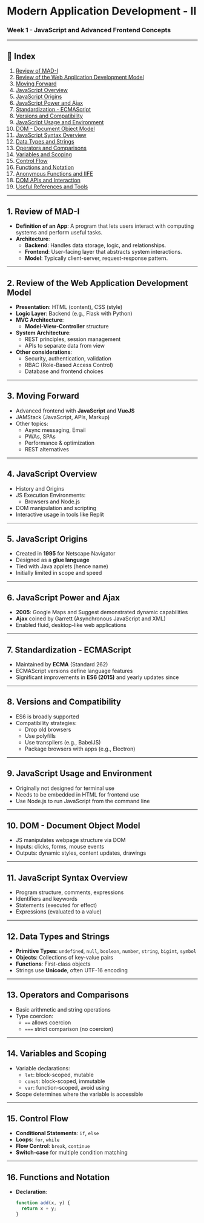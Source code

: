 # Modern Application Development - II  
### Week 1 - JavaScript and Advanced Frontend Concepts  

---

## 📑 Index

1. [Review of MAD-I](#1-review-of-mad-i)
2. [Review of the Web Application Development Model](#2-review-of-the-web-application-development-model)
3. [Moving Forward](#3-moving-forward)
4. [JavaScript Overview](#4-javascript-overview)
5. [JavaScript Origins](#5-javascript-origins)
6. [JavaScript Power and Ajax](#6-javascript-power-and-ajax)
7. [Standardization - ECMAScript](#7-standardization---ecmascript)
8. [Versions and Compatibility](#8-versions-and-compatibility)
9. [JavaScript Usage and Environment](#9-javascript-usage-and-environment)
10. [DOM - Document Object Model](#10-dom---document-object-model)
11. [JavaScript Syntax Overview](#11-javascript-syntax-overview)
12. [Data Types and Strings](#12-data-types-and-strings)
13. [Operators and Comparisons](#13-operators-and-comparisons)
14. [Variables and Scoping](#14-variables-and-scoping)
15. [Control Flow](#15-control-flow)
16. [Functions and Notation](#16-functions-and-notation)
17. [Anonymous Functions and IIFE](#17-anonymous-functions-and-iife)
18. [DOM APIs and Interaction](#18-dom-apis-and-interaction)
19. [Useful References and Tools](#19-useful-references-and-tools)

---

## 1. Review of MAD-I

- **Definition of an App**: A program that lets users interact with computing systems and perform useful tasks.
- **Architecture**:
  - **Backend**: Handles data storage, logic, and relationships.
  - **Frontend**: User-facing layer that abstracts system interactions.
  - **Model**: Typically client-server, request-response pattern.

---

## 2. Review of the Web Application Development Model

- **Presentation**: HTML (content), CSS (style)
- **Logic Layer**: Backend (e.g., Flask with Python)
- **MVC Architecture**:
  - **Model-View-Controller** structure
- **System Architecture**:
  - REST principles, session management
  - APIs to separate data from view
- **Other considerations**:
  - Security, authentication, validation
  - RBAC (Role-Based Access Control)
  - Database and frontend choices

---

## 3. Moving Forward

- Advanced frontend with **JavaScript** and **VueJS**
- JAMStack (JavaScript, APIs, Markup)
- Other topics:
  - Async messaging, Email
  - PWAs, SPAs
  - Performance & optimization
  - REST alternatives

---

## 4. JavaScript Overview

- History and Origins
- JS Execution Environments:
  - Browsers and Node.js
- DOM manipulation and scripting
- Interactive usage in tools like Replit

---

## 5. JavaScript Origins

- Created in **1995** for Netscape Navigator
- Designed as a **glue language**
- Tied with Java applets (hence name)
- Initially limited in scope and speed

---

## 6. JavaScript Power and Ajax

- **2005**: Google Maps and Suggest demonstrated dynamic capabilities
- **Ajax** coined by Garrett (Asynchronous JavaScript and XML)
- Enabled fluid, desktop-like web applications

---

## 7. Standardization - ECMAScript

- Maintained by **ECMA** (Standard 262)
- ECMAScript versions define language features
- Significant improvements in **ES6 (2015)** and yearly updates since

---

## 8. Versions and Compatibility

- ES6 is broadly supported
- Compatibility strategies:
  - Drop old browsers
  - Use polyfills
  - Use transpilers (e.g., BabelJS)
  - Package browsers with apps (e.g., Electron)

---

## 9. JavaScript Usage and Environment

- Originally not designed for terminal use
- Needs to be embedded in HTML for frontend use
- Use Node.js to run JavaScript from the command line

---

## 10. DOM - Document Object Model

- JS manipulates webpage structure via DOM
- Inputs: clicks, forms, mouse events
- Outputs: dynamic styles, content updates, drawings

---

## 11. JavaScript Syntax Overview

- Program structure, comments, expressions
- Identifiers and keywords
- Statements (executed for effect)
- Expressions (evaluated to a value)

---

## 12. Data Types and Strings

- **Primitive Types**: `undefined`, `null`, `boolean`, `number`, `string`, `bigint`, `symbol`
- **Objects**: Collections of key-value pairs
- **Functions**: First-class objects
- Strings use **Unicode**, often UTF-16 encoding

---

## 13. Operators and Comparisons

- Basic arithmetic and string operations
- Type coercion:
  - `==` allows coercion
  - `===` strict comparison (no coercion)

---

## 14. Variables and Scoping

- Variable declarations:
  - `let`: block-scoped, mutable
  - `const`: block-scoped, immutable
  - `var`: function-scoped, avoid using
- Scope determines where the variable is accessible

---

## 15. Control Flow

- **Conditional Statements**: `if`, `else`
- **Loops**: `for`, `while`
- **Flow Control**: `break`, `continue`
- **Switch-case** for multiple condition matching

---

## 16. Functions and Notation

- **Declaration**:
  ```js
  function add(x, y) {
    return x + y;
  }
```

